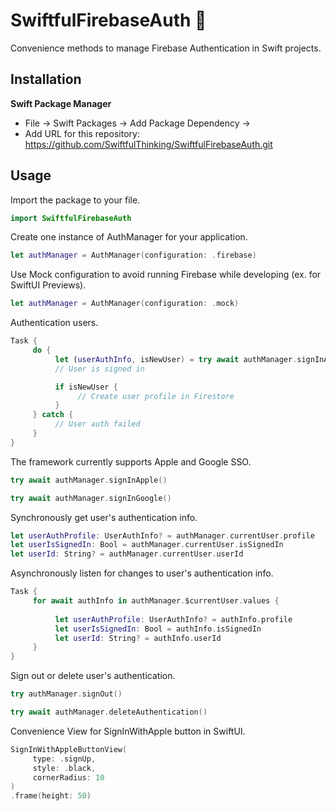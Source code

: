 # SwiftfulFirebaseAuth 🤙

Convenience methods to manage Firebase Authentication in Swift projects.

## Installation

**Swift Package Manager** 

* File -> Swift Packages -> Add Package Dependency ->
* Add URL for this repository: https://github.com/SwiftfulThinking/SwiftfulFirebaseAuth.git

## Usage

Import the package to your file.
```swift
import SwiftfulFirebaseAuth
```

Create one instance of AuthManager for your application.
```swift
let authManager = AuthManager(configuration: .firebase)
```


Use Mock configuration to avoid running Firebase while developing (ex. for SwiftUI Previews).
```swift
let authManager = AuthManager(configuration: .mock)
```


Authentication users.
```swift
Task {
     do {
          let (userAuthInfo, isNewUser) = try await authManager.signInApple()
          // User is signed in

          if isNewUser {
               // Create user profile in Firestore
          }
     } catch {
          // User auth failed
     }
}
```

The framework currently supports Apple and Google SSO.
```swift
try await authManager.signInApple()
```
```swift
try await authManager.signInGoogle()
```


Synchronously get user's authentication info.
```swift
let userAuthProfile: UserAuthInfo? = authManager.currentUser.profile
let userIsSignedIn: Bool = authManager.currentUser.isSignedIn
let userId: String? = authManager.currentUser.userId
```


Asynchronously listen for changes to user's authentication info.
```swift
Task {
     for await authInfo in authManager.$currentUser.values {
                    
          let userAuthProfile: UserAuthInfo? = authInfo.profile
          let userIsSignedIn: Bool = authInfo.isSignedIn
          let userId: String? = authInfo.userId
     }                
}
```


Sign out or delete user's authentication.
```swift
try authManager.signOut()
```
```swift
try await authManager.deleteAuthentication()
```


Convenience View for SignInWithApple button in SwiftUI.
```swift
SignInWithAppleButtonView(
     type: .signUp,
     style: .black,
     cornerRadius: 10
)
.frame(height: 50)
```
